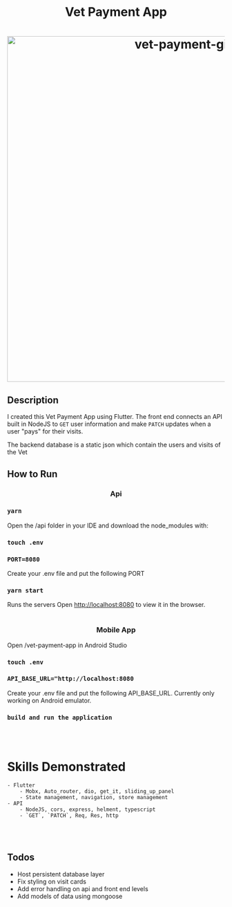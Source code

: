 <h1 align="center">Vet Payment App<h1>

<p align="center">
    <img width="800" src="https://media.giphy.com/media/XOtxbCL6NLcyQxC7rv/giphy.gif" alt="vet-payment-gif" />
</p>


## Description

I created this Vet Payment App using Flutter. The front end connects an API built in NodeJS to `GET` user information and make `PATCH` updates when a user "pays" for their visits.

The backend database is a static json which contain the users and visits of the Vet

## How to Run

<h3 align="center">Api</h3>

### `yarn`

Open the /api folder in your IDE and download the node_modules with:

### `touch .env`

### `PORT=8080`

Create your .env file and put the following PORT

### `yarn start`

Runs the servers
Open [http://localhost:8080](http://localhost:8080) to view it in the browser.
<br/><br/>

<h3 align="center">Mobile App</h3>

Open /vet-payment-app in Android Studio

### `touch .env`

### `API_BASE_URL="http://localhost:8080`

Create your .env file and put the following API_BASE_URL. Currently only working on Android emulator.

### `build and run the application`
<br/><br/>
# Skills Demonstrated
    - Flutter
        - Mobx, Auto_router, dio, get_it, sliding_up_panel
        - State management, navigation, store management
    - API
        - NodeJS, cors, express, helment, typescript
        - `GET`, `PATCH`, Req, Res, http

<br/><br/>

## Todos

- Host persistent database layer
- Fix styling on visit cards
- Add error handling on api and front end levels
- Add models of data using mongoose
